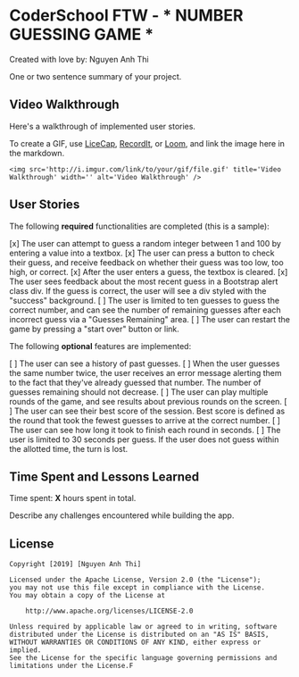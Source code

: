 # CoderSchool FTW - * NUMBER GUESSING GAME *

Created with love by: Nguyen Anh Thi
  
One or two sentence summary of your project. 

## Video Walkthrough

Here's a walkthrough of implemented user stories.

To create a GIF, use [LiceCap](http://www.cockos.com/licecap/), [RecordIt](http://www.recordit.co), or [Loom](http://www.useloom.com), and link the image here in the markdown.

```
<img src='http://i.imgur.com/link/to/your/gif/file.gif' title='Video Walkthrough' width='' alt='Video Walkthrough' />
```

## User Stories

The following **required** functionalities are completed (this is a sample):

[x] The user can attempt to guess a random integer between 1 and 100 by entering a value into a textbox.
[x] The user can press a button to check their guess, and receive feedback on whether their guess was too low, too high, or correct.
[x] After the user enters a guess, the textbox is cleared.
[x] The user sees feedback about the most recent guess in a Bootstrap alert class div. If the guess is correct, the user will see a div styled with the "success" background.
[ ] The user is limited to ten guesses to guess the correct number, and can see the number of remaining guesses after each incorrect guess via a "Guesses Remaining" area.
[ ] The user can restart the game by pressing a "start over" button or link.

The following  **optional** features are implemented:

[ ] The user can see a history of past guesses.
[ ] When the user guesses the same number twice, the user receives an error message alerting them to the fact that they've already guessed that number. The number of guesses remaining should not decrease.
[ ] The user can play multiple rounds of the game, and see results about previous rounds on the screen.
[ ] The user can see their best score of the session. Best score is defined as the round that took the fewest guesses to arrive at the correct number.
[ ] The user can see how long it took to finish each round in seconds.
[ ] The user is limited to 30 seconds per guess. If the user does not guess within the allotted time, the turn is lost.


## Time Spent and Lessons Learned

Time spent: **X** hours spent in total.

Describe any challenges encountered while building the app.

## License

    Copyright [2019] [Nguyen Anh Thi]

    Licensed under the Apache License, Version 2.0 (the "License");
    you may not use this file except in compliance with the License.
    You may obtain a copy of the License at

        http://www.apache.org/licenses/LICENSE-2.0

    Unless required by applicable law or agreed to in writing, software
    distributed under the License is distributed on an "AS IS" BASIS,
    WITHOUT WARRANTIES OR CONDITIONS OF ANY KIND, either express or implied.
    See the License for the specific language governing permissions and
    limitations under the License.F